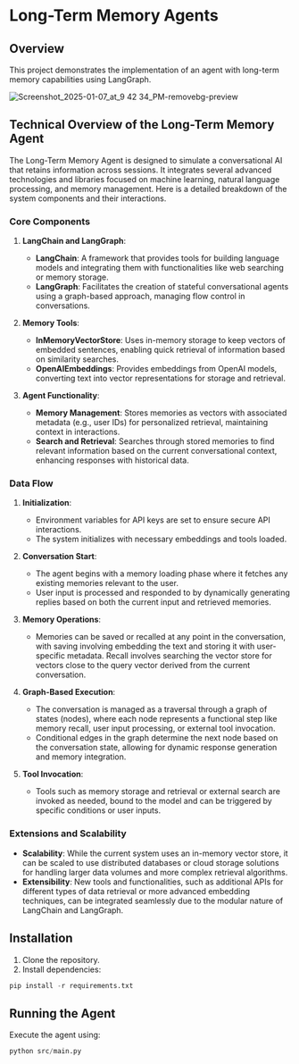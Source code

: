 # Long-Term Memory Agents
## Overview
This project demonstrates the implementation of an agent with long-term memory capabilities using LangGraph.


![Screenshot_2025-01-07_at_9 42 34_PM-removebg-preview](https://github.com/user-attachments/assets/7a373819-fed9-4d56-babf-7d3a79f8f170)

## Technical Overview of the Long-Term Memory Agent

The Long-Term Memory Agent is designed to simulate a conversational AI that retains information across sessions. It integrates several advanced technologies and libraries focused on machine learning, natural language processing, and memory management. Here is a detailed breakdown of the system components and their interactions.

### Core Components

1. **LangChain and LangGraph**:
   - **LangChain**: A framework that provides tools for building language models and integrating them with functionalities like web searching or memory storage.
   - **LangGraph**: Facilitates the creation of stateful conversational agents using a graph-based approach, managing flow control in conversations.

2. **Memory Tools**:
   - **InMemoryVectorStore**: Uses in-memory storage to keep vectors of embedded sentences, enabling quick retrieval of information based on similarity searches.
   - **OpenAIEmbeddings**: Provides embeddings from OpenAI models, converting text into vector representations for storage and retrieval.

3. **Agent Functionality**:
   - **Memory Management**: Stores memories as vectors with associated metadata (e.g., user IDs) for personalized retrieval, maintaining context in interactions.
   - **Search and Retrieval**: Searches through stored memories to find relevant information based on the current conversational context, enhancing responses with historical data.

### Data Flow

1. **Initialization**:
   - Environment variables for API keys are set to ensure secure API interactions.
   - The system initializes with necessary embeddings and tools loaded.

2. **Conversation Start**:
   - The agent begins with a memory loading phase where it fetches any existing memories relevant to the user.
   - User input is processed and responded to by dynamically generating replies based on both the current input and retrieved memories.

3. **Memory Operations**:
   - Memories can be saved or recalled at any point in the conversation, with saving involving embedding the text and storing it with user-specific metadata. Recall involves searching the vector store for vectors close to the query vector derived from the current conversation.

4. **Graph-Based Execution**:
   - The conversation is managed as a traversal through a graph of states (nodes), where each node represents a functional step like memory recall, user input processing, or external tool invocation.
   - Conditional edges in the graph determine the next node based on the conversation state, allowing for dynamic response generation and memory integration.

5. **Tool Invocation**:
   - Tools such as memory storage and retrieval or external search are invoked as needed, bound to the model and can be triggered by specific conditions or user inputs.

### Extensions and Scalability

- **Scalability**: While the current system uses an in-memory vector store, it can be scaled to use distributed databases or cloud storage solutions for handling larger data volumes and more complex retrieval algorithms.
- **Extensibility**: New tools and functionalities, such as additional APIs for different types of data retrieval or more advanced embedding techniques, can be integrated seamlessly due to the modular nature of LangChain and LangGraph.


## Installation
1. Clone the repository.
2. Install dependencies:
``` python
pip install -r requirements.txt
```

## Running the Agent
Execute the agent using:
``` python
python src/main.py
```
